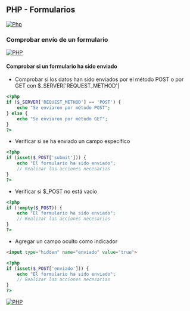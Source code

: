 ## PHP - Formularios
[![Php](https://img.shields.io/badge/Php_formularios-787CB5?style=for-the-badge&logo=php&logoColor=white&labelColor=101010)](https://github.com/Alberto-mt/PHP/blob/main/PHP/Apuntes_form/index.md)

### Comprobar envío de un formulario
[![PHP](https://img.shields.io/badge/Comprobar_envio_de_formulario-447ac0?style=for-the-badge&logo=php&logoColor=white&labelColor=101010)](https://github.com/Alberto-mt/PHP/blob/main/PHP/Apuntes_form/categories/Comprobar_envio_de_formulario.md)

#### Comprobar si un formulario ha sido enviado
- Comprobar si los datos han sido enviados por el método POST o por GET con $_SERVER['REQUEST_METHOD']
```php
<?php
if ($_SERVER['REQUEST_METHOD'] == 'POST') {
 	echo "Se enviaron por método POST";
} else {
 	echo "Se enviaron por método GET";
}
?>
```

- Verificar si se ha enviado un campo específico
```php
<?php
if (isset($_POST['submit'])) {
    echo "El formulario ha sido enviado";
    // Realizar las acciones necesarias
}
?>
```

- Verificar si $_POST no está vacío
```php
<?php
if (!empty($_POST)) {
    echo "El formulario ha sido enviado";
    // Realizar las acciones necesarias
}
?>
```

- Agregar un campo oculto como indicador
```html
<input type="hidden" name="enviado" value="true">
```
```php
<?php
if (isset($_POST['enviado'])) {
    echo "El formulario ha sido enviado";
    // Realizar las acciones necesarias
}
?>
``` 

[![PHP](https://img.shields.io/badge/Comprobar_envio_de_formulario-447ac0?style=for-the-badge&label=&#9650;&logoColor=white&labelColor=101010)](https://github.com/Alberto-mt/PHP/blob/main/PHP/Apuntes_form/categories/Comprobar_envio_de_formulario.md)
